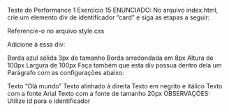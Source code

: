 Teste de Performance 1
Exercício 15
ENUNCIADO:
No arquivo index.html, crie um elemento div de identificador “card” e siga as etapas a seguir:

Referencie-o no arquivo style.css

Adicione à essa div:

Borda azul
sólida
3px de tamanho
Borda arredondada em 8px
Altura de 100px
Largura de 100px
Faça também que esta div possua dentro dela um Parágrafo com as configurações abaixo:

Texto “Olá mundo”
Texto alinhado à direita
Texto em negrito e itálico
Texto com a fonte Arial
Texto com a fonte de tamanho 20px
OBSERVAÇÕES:
Utilize id para o identificador